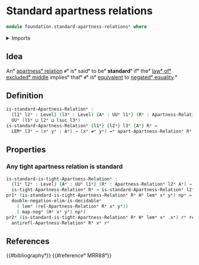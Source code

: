 # Standard apartness relations

```agda
module foundation.standard-apartness-relationsᵉ where
```

<details><summary>Imports</summary>

```agda
open import foundation.apartness-relationsᵉ
open import foundation.decidable-typesᵉ
open import foundation.dependent-pair-typesᵉ
open import foundation.law-of-excluded-middleᵉ
open import foundation.logical-equivalencesᵉ
open import foundation.negated-equalityᵉ
open import foundation.tight-apartness-relationsᵉ
open import foundation.universe-levelsᵉ

open import foundation-core.identity-typesᵉ
open import foundation-core.negationᵉ
```

</details>

## Idea

Anᵉ [apartnessᵉ relation](foundation.apartness-relations.mdᵉ) `#`ᵉ isᵉ saidᵉ to beᵉ
**standard**ᵉ ifᵉ theᵉ
[lawᵉ ofᵉ excludedᵉ middle](foundation.law-of-excluded-middle.mdᵉ) impliesᵉ thatᵉ `#`ᵉ
isᵉ [equivalent](foundation.logical-equivalences.mdᵉ) to
[negatedᵉ equality](foundation.negated-equality.md).ᵉ

## Definition

```agda
is-standard-Apartness-Relationᵉ :
  {l1ᵉ l2ᵉ : Level} (l3ᵉ : Level) {Aᵉ : UUᵉ l1ᵉ} (Rᵉ : Apartness-Relationᵉ l2ᵉ Aᵉ) →
  UUᵉ (l1ᵉ ⊔ l2ᵉ ⊔ lsuc l3ᵉ)
is-standard-Apartness-Relationᵉ {l1ᵉ} {l2ᵉ} l3ᵉ {Aᵉ} Rᵉ =
  LEMᵉ l3ᵉ → (xᵉ yᵉ : Aᵉ) → (xᵉ ≠ᵉ yᵉ) ↔ᵉ apart-Apartness-Relationᵉ Rᵉ xᵉ yᵉ
```

## Properties

### Any tight apartness relation is standard

```agda
is-standard-is-tight-Apartness-Relationᵉ :
  {l1ᵉ l2ᵉ : Level} {Aᵉ : UUᵉ l1ᵉ} (Rᵉ : Apartness-Relationᵉ l2ᵉ Aᵉ) →
  is-tight-Apartness-Relationᵉ Rᵉ → is-standard-Apartness-Relationᵉ l2ᵉ Rᵉ
pr1ᵉ (is-standard-is-tight-Apartness-Relationᵉ Rᵉ Hᵉ lemᵉ xᵉ yᵉ) npᵉ =
  double-negation-elim-is-decidableᵉ
    ( lemᵉ (rel-Apartness-Relationᵉ Rᵉ xᵉ yᵉ))
    ( map-negᵉ (Hᵉ xᵉ yᵉ) npᵉ)
pr2ᵉ (is-standard-is-tight-Apartness-Relationᵉ Rᵉ Hᵉ lemᵉ xᵉ .xᵉ) rᵉ reflᵉ =
  antirefl-Apartness-Relationᵉ Rᵉ xᵉ rᵉ
```

## References

{{#bibliographyᵉ}} {{#referenceᵉ MRR88ᵉ}}